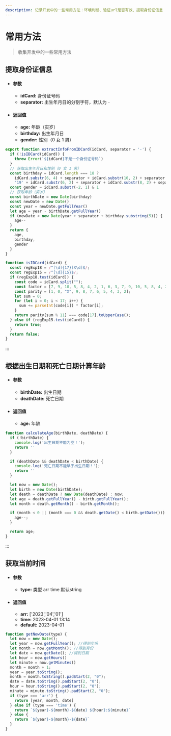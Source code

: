```yaml
---
description: 记录开发中的一些常用方法：环境判断、验证url是否有效、提取身份证信息
---
```


# 常用方法

> 收集开发中的一些常用方法

## 提取身份证信息

- #### 参数

  - **idCard:** 身份证号码
  - **separator:** 出生年月日的分割字符，默认为 `-`

- #### 返回值

  - **age:** 年龄（实岁）
  - **birthday:** 出生年月日
  - **gender:** 性别（0 女 1 男）

```js
export function extractInfoFromIDCard(idCard, separator = '-') {
  if (!isIDCard(idCard)) {
    throw Error(`${idCard}不是一个身份证号码`)
  }
  // 获取出生年月日和性别（0 女 1 男）
  const birthday = idCard.length === 18 ?
    idCard.substr(6, 4) + separator + idCard.substr(10, 2) + separator + idCard.substr(12, 2) :
    '19' + idCard.substr(6, 2) + separator + idCard.substr(8, 2) + separator + idCard.substr(10, 2)
  const gender = idCard.substr(-2, 1) & 1
  // 获取年龄（实岁）
  const birthDate = new Date(birthday)
  const newDate = new Date()
  const year = newDate.getFullYear()
  let age = year - birthDate.getFullYear()
  if (newDate < new Date(year + separator + birthday.substring(5))) {
    age--
  }
  return {
    age,
    birthday,
    gender
  }
}

function isIDCard(idCard) {
  const regExp18 = /^[\d]{17}[X\d]$/;
  const regExp15 = /^[\d]{15}$/;
  if (regExp18.test(idCard)) {
    const code = idCard.split("");
    const factor = [7, 9, 10, 5, 8, 4, 2, 1, 6, 3, 7, 9, 10, 5, 8, 4, 2];
    const parity = [1, 0, "X", 9, 8, 7, 6, 5, 4, 3, 2];
    let sum = 0;
    for (let i = 0; i < 17; i++) {
      sum += parseInt(code[i]) * factor[i];
    }
    return parity[sum % 11] === code[17].toUpperCase();
  } else if (regExp15.test(idCard)) {
    return true;
  }
  return false;
}
```

:::

## 根据出生日期和死亡日期计算年龄

- #### 参数

  - **birthDate:** 出生日期
  - **deathDate:** 死亡日期

- #### 返回值

  - **age:** 年龄

```js
function calculateAge(birthDate, deathDate) {
  if (!birthDate) {
    console.log('出生日期不能为空！');
    return ''
  }

  if (deathDate && deathDate < birthDate) {
    console.log('死亡日期不能早于出生日期！');
    return ''
  }

  let now = new Date();
  let birth = new Date(birthDate);
  let death = deathDate ? new Date(deathDate) : now;
  let age = death.getFullYear() - birth.getFullYear();
  let month = death.getMonth() - birth.getMonth();

  if (month < 0 || (month === 0 && death.getDate() < birth.getDate())) {
    age--;
  }

  return age;
}
```

:::

## 获取当前时间

- #### 参数

  - **type:** 类型 arr time 默认string

- #### 返回值

  - **arr:** ['2023','04','01']
  - **time:** 2023-04-01 13:14
  - **default:** 2023-04-01

```js
function getNowDate(type) {
  let now = new Date();
  let year = now.getFullYear(); //得到年份
  let month = now.getMonth(); //得到月份
  let date = now.getDate(); //得到日期
  let hour = now.getHours()
  let minute = now.getMinutes()
  month = month + 1;
  year = year.toString();
  month = month.toString().padStart(2, "0");
  date = date.toString().padStart(2, "0");
  hour = hour.toString().padStart(2, "0");
  minute = minute.toString().padStart(2, "0");
  if (type === 'arr') {
    return [year, month, date]
  } else if (type === 'time') {
    return `${year}-${month}-${date} ${hour}:${minute}`
  } else {
    return `${year}-${month}-${date}`
  }
}
```

